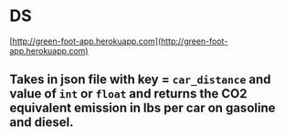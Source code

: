 # DS

[http://green-foot-app.herokuapp.com](http://green-foot-app.herokuapp.com)

## Takes in json file with key = `car_distance` and value of `int` or `float` and returns the CO2 equivalent emission in lbs per car on gasoline and diesel. 
